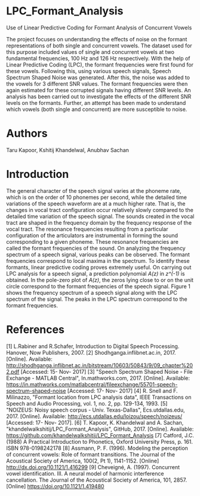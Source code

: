 # LPC_Formant_Analysis
Use of Linear Predictive Coding for Formant Analysis of Concurrent Vowels

The project focuses on understanding the effects of noise on the formant representations of both single and concurrent vowels. The dataset used for this purpose included values of single and concurrent vowels at two fundamental frequencies, 100 Hz and 126 Hz respectively. With the help of Linear Predictive Coding (LPC), the formant frequencies were first found for these vowels. Following this, using various speech signals, Speech Spectrum Shaped Noise was generated. After this, the noise was added to the vowels for 3 different SNR values. The formant frequencies were then again estimated for these corrupted signals having different SNR levels. An analysis has been carried out to investigate the effects of the different SNR levels on the formants. Further, an attempt has been made to understand which vowels (both single and concurrent) are more susceptible to noise.

# Authors

Taru Kapoor, Kshitij Khandelwal, Anubhav Sachan

# Introduction

The general character of the speech signal varies at the phoneme rate, which is on the order of 10 phonemes per second, while the detailed time variations of the speech waveform are at a much higher rate. That is, the changes in vocal tract configuration occur relatively slowly compared to the detailed time variation of the speech signal. The sounds created in the vocal tract are shaped in the frequency domain by the frequency response of the vocal tract. The resonance frequencies resulting from a particular configuration of the articulators are instrumental in forming the sound corresponding to a given phoneme. These resonance frequencies are called the formant frequencies of the sound. On analyzing the frequency spectrum of a speech signal, various peaks can be observed. The formant frequencies correspond to local maxima in the spectrum. To identify these formants, linear predictive coding proves extremely useful. On carrying out LPC analysis for a speech signal, a prediction polynomial _A(z)_ in _z^(-1)_ is obtained. In the pole-zero plot of _A(z)_, the zeros lying close to or on the unit circle correspond to the formant frequencies of the speech signal. Figure 1 shows the frequency spectrum of a speech signal along with the LPC spectrum of the signal. The peaks in the LPC spectrum correspond to the formant frequencies.

# References

[1] L.Rabiner and R.Schafer, Introduction to Digital Speech Processing. Hanover, Now Publishers, 2007.
[2] Shodhganga.inflibnet.ac.in, 2017. [Online]. Available: http://shodhganga.inflibnet.ac.in/bitstream/10603/50843/9/09_chapter%202.pdf [Accessed: 15- Nov- 2017]
[3] "Speech Spectrum Shaped Noise - File Exchange - MATLAB Central", In.mathworks.com, 2017. [Online]. Available: https://in.mathworks.com/matlabcentral/fileexchange/55701-speech-spectrum-shaped-noise [Accessed: 17- Nov- 2017]
[4] R. Snell and F. Milinazzo, "Formant location from LPC analysis data", IEEE Transactions on Speech and Audio Processing, vol. 1, no. 2, pp. 129-134, 1993.
[5] "NOIZEUS: Noisy speech corpus - Univ. Texas-Dallas", Ecs.utdallas.edu, 2017. [Online]. Available: http://ecs.utdallas.edu/loizou/speech/noizeus/ [Accessed: 17- Nov- 2017].
[6] T. Kapoor, K. Khandelwal and A. Sachan, "khandelwalkshitij/LPC_Formant_Analysis", GitHub, 2017. [Online]. Available: https://github.com/khandelwalkshitij/LPC_Formant_Analysis
[7] Catford, J.C. (1988) A Practical Introduction to Phonetics, Oxford University Press, p. 161. ISBN 978-0198242178
[8] Assmann, P. F. (1996). Modeling the perception of concurrent vowels: Role of formant transitions. The Journal of the Acoustical Society of America, 100(2, Pt 1), 1141-1152. [Online] http://dx.doi.org/10.1121/1.416299
[9] Cheveigné, A. (1997). Concurrent vowel identification. III. A neural model of harmonic interference cancellation. The Journal of the Acoustical Society of America, 101, 2857. [Online] https://doi.org/10.1121/1.419480
